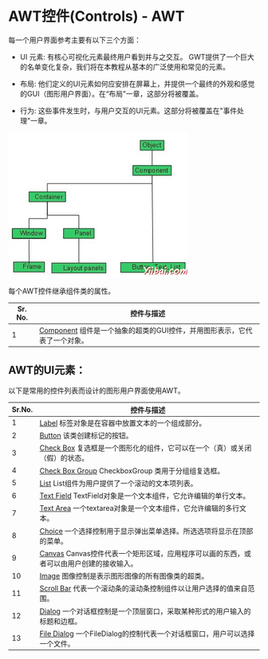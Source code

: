 # AWT控件(Controls) - AWT

每一个用户界面参考主要有以下三个方面：

*   UI 元素: 有核心可视化元素最终用户看到并与之交互。 GWT提供了一个巨大的名单变化复杂，我们将在本教程从基本的广泛使用和常见的元素。

*   布局: 他们定义的UI元素如何应安排在屏幕上，并提供一个最终的外观和感觉的GUI（图形用户界面）。在“布局”一章，这部分将被覆盖。

*   行为: 这些事件发生时，与用户交互的UI元素。这部分将被覆盖在"事件处理"一章。

![UI classes](../img/0G03HJ3-0.jpg)

每个AWT控件继承组件类的属性。

| Sr. No. | 控件与描述 |
| --- | --- |
| 1 | [Component](/awt/awt_component.htm) 组件是一个抽象的超类的GUI控件，并用图形表示，它代表了一个对象。 |

## AWT的UI元素：

以下是常用的控件列表而设计的图形用户界面使用AWT。

| Sr.No. | 控件与描述 |
| --- | --- |
| 1 | [Label](http://www.yiibai.com/html/awt/awt_label.html?1379551206) 标签对象是在容器中放置文本的一个组成部分。 |
| 2 | [Button](http://www.yiibai.com/html/awt/awt_button.html?1379551231) 该类创建标记的按钮。 |
| 3 | [Check Box](http://www.yiibai.com/html/awt/awt_checkbox.html?1379551245) 复选框是一个图形化的组件，它可以在一个（真）或关闭（假）的状态。 |
| 4 | [Check Box Group](http://www.yiibai.com/html/awt/awt_checkboxgroup.html?1379551263) CheckboxGroup 类用于分组组复选框。 |
| 5 | [List](http://www.yiibai.com/html/awt/awt_list.html?1379551288) List组件为用户提供了一个滚动的文本项列表。 |
| 6 | [Text Field](http://www.yiibai.com/html/awt/awt_textfield.html?1379551306) TextField对象是一个文本组件，它允许编辑的单行文本。 |
| 7 | [Text Area](http://www.yiibai.com/html/awt/awt_textarea.html?1379551322) 一个textarea对象是一个文本组件，它允许编辑的多行文本。 |
| 8 | [Choice](http://www.yiibai.com/html/awt/20130918325.html?1379551334) 一个选择控制用于显示弹出菜单选择。所选选项将显示在顶部的菜单。 |
| 9 | [Canvas](http://www.yiibai.com/html/awt/awt_canvas.html?1379551346) Canvas控件代表一个矩形区域，应用程序可以画的东西，或者可以由用户创建的接收输入。 |
| 10 | [Image](http://www.yiibai.com/html/awt/awt_image.html?1379551359) 图像控制是表示图形图像的所有图像类的超类。 |
| 11 | [Scroll Bar](http://www.yiibai.com/html/awt/awt_scrollbar.html?1379551370) 代表一个滚动条的滚动条控制组件以让用户选择的值来自范围。 |
| 12 | [Dialog](http://www.yiibai.com/html/awt/awt_dialog.html?1379551379) 一个对话框控制是一个顶层窗口，采取某种形式的用户输入的标题和边框。 |
| 13 | [File Dialog](http://www.yiibai.com/html/awt/awt_filedialog.html?1379551390) 一个FileDialog的控制代表一个对话框窗口，用户可以选择一个文件。 |

